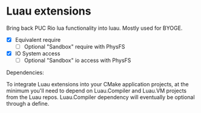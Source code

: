 # Luau extensions

Bring back PUC Rio lua functionality into luau. Mostly used for BYOGE.

- [X] Equivalent require
    - [ ] Optional "Sandbox" require with PhysFS
- [X] IO System access
    - [ ] Optional "Sandbox" io access with PhysFS

Dependencies:

To integrate Luau extensions into your CMake application projects, at the minimum you'll need to depend on Luau.Compiler and Luau.VM projects from the Luau repos. Luau.Compiler dependency will eventually be optional through a define.
